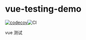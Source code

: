 # vue-testing-demo

[![codecov](https://codecov.io/gh/idenet/vue-testing-demo/branch/master/graph/badge.svg?token=NS9G1BV8RP)](https://codecov.io/gh/idenet/vue-testing-demo)![CI](https://github.com/lipengzhou/vue-testing-demo/workflows/Publish%20And%20Deploy%20Demo/badge.svg)


vue 测试
